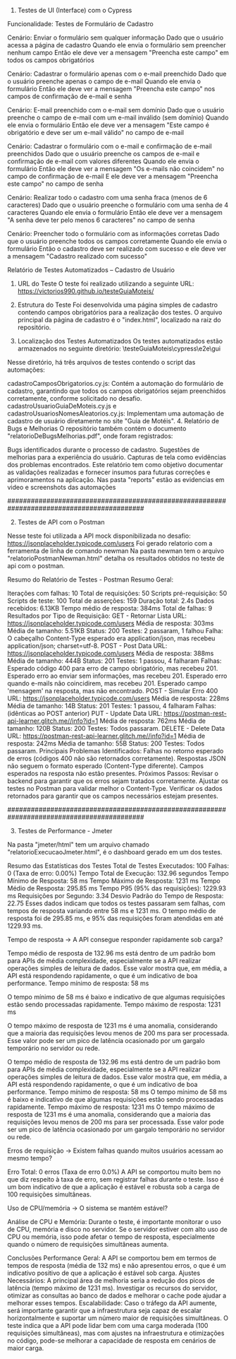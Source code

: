 01. Testes de UI (Interface) com o Cypress 

Funcionalidade: Testes de Formulário de Cadastro

  Cenário: Enviar o formulário sem qualquer informação
    Dado que o usuário acessa a página de cadastro
    Quando ele envia o formulário sem preencher nenhum campo
    Então ele deve ver a mensagem "Preencha este campo" em todos os campos obrigatórios

  Cenário: Cadastrar o formulário apenas com o e-mail preenchido
    Dado que o usuário preenche apenas o campo de e-mail
    Quando ele envia o formulário
    Então ele deve ver a mensagem "Preencha este campo" nos campos de confirmação de e-mail e senha

  Cenário: E-mail preenchido com o e-mail sem domínio
    Dado que o usuário preenche o campo de e-mail com um e-mail inválido (sem domínio)
    Quando ele envia o formulário
    Então ele deve ver a mensagem "Este campo é obrigatório e deve ser um e-mail válido" no campo de e-mail

  Cenário: Cadastrar o formulário com o e-mail e confirmação de e-mail preenchidos
    Dado que o usuário preenche os campos de e-mail e confirmação de e-mail com valores diferentes
    Quando ele envia o formulário
    Então ele deve ver a mensagem "Os e-mails não coincidem" no campo de confirmação de e-mail
    E ele deve ver a mensagem "Preencha este campo" no campo de senha

  Cenário: Realizar todo o cadastro com uma senha fraca (menos de 6 caracteres)
    Dado que o usuário preenche o formulário com uma senha de 4 caracteres
    Quando ele envia o formulário
    Então ele deve ver a mensagem "A senha deve ter pelo menos 6 caracteres" no campo de senha

  Cenário: Preencher todo o formulário com as informações corretas
    Dado que o usuário preenche todos os campos corretamente
    Quando ele envia o formulário
    Então o cadastro deve ser realizado com sucesso e ele deve ver a mensagem "Cadastro realizado com sucesso"



Relatório de Testes Automatizados – Cadastro de Usuário

1. URL do Teste
O teste foi realizado utilizando a seguinte URL:
https://victorios990.github.io/testeGuiaMoteis/

2. Estrutura do Teste
Foi desenvolvida uma página simples de cadastro contendo campos obrigatórios para a realização dos testes. O arquivo principal da página de cadastro é o "index.html", localizado na raiz do repositório.

3. Localização dos Testes Automatizados
Os testes automatizados estão armazenados no seguinte diretório:
\testeGuiaMoteis\cypress\e2e\gui

Nesse diretório, há três arquivos de testes contendo o script das automações:

cadastroCamposObrigatorios.cy.js: Contém a automação do formulário de cadastro, garantindo que todos os campos obrigatórios sejam preenchidos corretamente, 
conforme solicitado no desafio.
cadastroUsuarioGuiaDeMoteis.cy.js e cadastroUsuariosNomesAleatorios.cy.js: Implementam uma automação de cadastro de usuário diretamente no site "Guia de Motéis".
4. Relatório de Bugs e Melhorias
O repositório também contém o documento "relatorioDeBugsMelhorias.pdf", onde foram registrados:

Bugs identificados durante o processo de cadastro.
Sugestões de melhorias para a experiência do usuário.
Capturas de tela como evidências dos problemas encontrados.
Este relatório tem como objetivo documentar as validações realizadas e fornecer insumos para futuras correções e aprimoramentos na aplicação.
Nas pasta "reports" estão as evidencias em video e screenshots das automações

###########################################################################################

2. Testes de API com o Postman

Nesse teste foi utilizada a API mock disponibilizada no desafio: 
https://jsonplaceholder.typicode.com/users
Foi gerado relatorio com a ferramenta de linha de comando newman
Na pasta newman tem o arquivo "relatorioPostmanNewman.html" detalha os resultados obtidos no teste de api com o postman.

Resumo do Relatório de Testes - Postman
Resumo Geral:

Iterações com falhas: 10
Total de requisições: 50
Scripts pré-requisição: 50
Scripts de teste: 100
Total de asserções: 159
Duração total: 2.4s
Dados recebidos: 6.13KB
Tempo médio de resposta: 384ms
Total de falhas: 9
Resultados por Tipo de Requisição:
GET - Retornar Lista
URL: https://jsonplaceholder.typicode.com/users
Média de resposta: 303ms
Média de tamanho: 5.51KB
Status: 200
Testes: 2 passaram, 1 falhou
Falha: O cabeçalho Content-Type esperado era application/json, mas recebeu application/json; charset=utf-8.
POST - Post Data
URL: https://jsonplaceholder.typicode.com/users
Média de resposta: 388ms
Média de tamanho: 444B
Status: 201
Testes: 1 passou, 4 falharam
Falhas:
Esperado código 400 para erro de campo obrigatório, mas recebeu 201.
Esperado erro ao enviar sem informações, mas recebeu 201.
Esperado erro quando e-mails não coincidirem, mas recebeu 201.
Esperado campo 'mensagem' na resposta, mas não encontrado.
POST - Simular Erro 400
URL: https://jsonplaceholder.typicode.com/users
Média de resposta: 228ms
Média de tamanho: 14B
Status: 201
Testes: 1 passou, 4 falharam
Falhas: (idênticas ao POST anterior)
PUT - Update Data
URL: https://postman-rest-api-learner.glitch.me//info?id=1
Média de resposta: 762ms
Média de tamanho: 120B
Status: 200
Testes: Todos passaram.
DELETE - Delete Data
URL: https://postman-rest-api-learner.glitch.me//info?id=1
Média de resposta: 242ms
Média de tamanho: 55B
Status: 200
Testes: Todos passaram.
Principais Problemas Identificados:
Falhas no retorno esperado de erros (códigos 400 não são retornados corretamente).
Respostas JSON não seguem o formato esperado (Content-Type diferente).
Campos esperados na resposta não estão presentes.
Próximos Passos:
Revisar o backend para garantir que os erros sejam tratados corretamente.
Ajustar os testes no Postman para validar melhor o Content-Type.
Verificar os dados retornados para garantir que os campos necessários estejam presentes.

###########################################################################################

3. Testes de Performance - Jmeter

Na pasta "jmeter/html" tem um arquivo chamado  "relatorioExecucaoJmeter.html", é o dashboard gerado em um dos testes.

Resumo das Estatísticas dos Testes
Total de Testes Executados: 100
Falhas: 0 (Taxa de erro: 0.00%)
Tempo Total de Execução: 132.96 segundos
Tempo Mínimo de Resposta: 58 ms
Tempo Máximo de Resposta: 1231 ms
Tempo Médio de Resposta: 295.85 ms
Tempo P95 (95% das requisições): 1229.93 ms
Requisições por Segundo: 3.34
Desvio Padrão do Tempo de Resposta: 22.75
Esses dados indicam que todos os testes passaram sem falhas, com tempos de resposta variando entre 58 ms e 1231 ms. O tempo médio de resposta foi de 295.85 ms, e 95% das requisições foram atendidas em até 1229.93 ms.

Tempo de resposta → A API consegue responder rapidamente sob carga?

Tempo médio de resposta de 132.96 ms está dentro de um padrão bom para APIs de média complexidade, especialmente se a API realizar operações simples de leitura de dados. Esse valor mostra que, em média, a API está respondendo rapidamente, o que é um indicativo de boa performance.
Tempo mínimo de resposta: 58 ms

O tempo mínimo de 58 ms é baixo e indicativo de que algumas requisições estão sendo processadas rapidamente.
Tempo máximo de resposta: 1231 ms

O tempo máximo de resposta de 1231 ms é uma anomalia, considerando que a maioria das requisições levou menos de 200 ms para ser processada. Esse valor pode ser um pico de latência ocasionado por um gargalo temporário no servidor ou rede.

O tempo médio de resposta de 132.96 ms está dentro de um padrão bom para APIs de média complexidade, especialmente se a API realizar operações simples de leitura de dados. Esse valor mostra que, em média, a API está respondendo rapidamente, o que é um indicativo de boa performance.
Tempo mínimo de resposta: 58 ms
O tempo mínimo de 58 ms é baixo e indicativo de que algumas requisições estão sendo processadas rapidamente.
Tempo máximo de resposta: 1231 ms
O tempo máximo de resposta de 1231 ms é uma anomalia, considerando que a maioria das requisições levou menos de 200 ms para ser processada. Esse valor pode ser um pico de latência ocasionado por um gargalo temporário no servidor ou rede.

Erros de requisição → Existem falhas quando muitos usuários acessam ao mesmo tempo?

Erro Total: 0 erros (Taxa de erro 0.0%)
A API se comportou muito bem no que diz respeito à taxa de erro, sem registrar falhas durante o teste. Isso é um bom indicativo de que a aplicação é estável e robusta sob a carga de 100 requisições simultâneas.

Uso de CPU/memória → O sistema se mantém estável?

Análise de CPU e Memória: Durante o teste, é importante monitorar o uso de CPU, memória e disco no servidor. Se o servidor estiver com alto uso de CPU ou memória, isso pode afetar o tempo de resposta, especialmente quando o número de requisições simultâneas aumenta.

Conclusões
Performance Geral: A API se comportou bem em termos de tempos de resposta (média de 132 ms) e não apresentou erros, o que é um indicativo positivo de que a aplicação é estável sob carga.
Ajustes Necessários: A principal área de melhoria seria a redução dos picos de latência (tempo máximo de 1231 ms). Investigar os recursos do servidor, otimizar as consultas ao banco de dados e melhorar o cache pode ajudar a melhorar esses tempos.
Escalabilidade: Caso o tráfego da API aumente, será importante garantir que a infraestrutura seja capaz de escalar horizontalmente e suportar um número maior de requisições simultâneas.
O teste indica que a API pode lidar bem com uma carga moderada (100 requisições simultâneas), mas com ajustes na infraestrutura e otimizações no código, pode-se melhorar a capacidade de resposta em cenários de maior carga.
